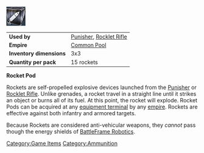 ![](images/rocketpod.jpg "rocketpod.jpg")

|                          |                                                                            |
| ------------------------ | -------------------------------------------------------------------------- |
| **Used by**              | [Punisher](Punisher "wikilink"), [Rocklet Rifle](Rocklet_Rifle "wikilink") |
| **Empire**               | [Common Pool](Common_Pool "wikilink")                                      |
| **Inventory dimensions** | 3x3                                                                        |
| **Quantity per pack**    | 15 rockets                                                                 |

**Rocket Pod**

Rockets are self-propelled explosive devices launched from the
[Punisher](Punisher "wikilink") or [Rocklet
Rifle](Rocklet_Rifle "wikilink"). Unlike grenades, a rocket travel in a
straight line until it strikes an object or burns all of its fuel. At
this point, the rocket will explode. Rocket Pods can be acquired at any
[equipment terminal](equipment_terminal "wikilink") by any
[empire](empire "wikilink"). Rockets are effective against both infantry
and armored targets.

Because Rockets are considered anti-vehicular weapons, they _cannot_
pass though the energy shields of [BattleFrame
Robotics](BattleFrame_Robotics "wikilink").

[Category:Game Items](Category:Game_Items "wikilink")
[Category:Ammunition](Category:Ammunition "wikilink")
